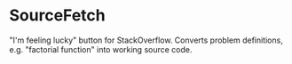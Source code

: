 # SourceFetch

"I'm feeling lucky" button for StackOverflow. Converts problem definitions, e.g. "factorial function" into working source code.
